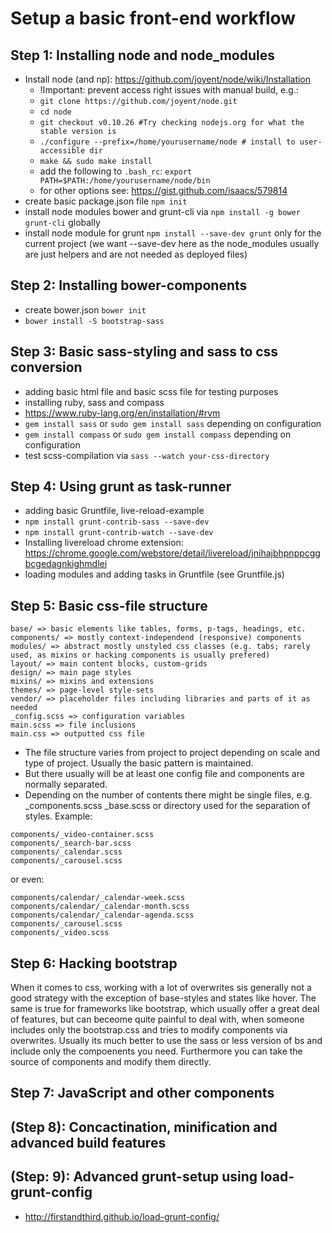 # Setup a basic front-end workflow

## Step 1: Installing node and node_modules
* Install node (and np): https://github.com/joyent/node/wiki/Installation
	* !Important: prevent access right issues with manual build, e.g.:
  * ```git clone https://github.com/joyent/node.git```
  * ```cd node```
  * ```git checkout v0.10.26 #Try checking nodejs.org for what the stable version is```
  * ```./configure --prefix=/home/yourusername/node # install to user-accessible dir```
  * ```make && sudo make install```
  *  add the following to ```.bash_rc```: ```export PATH=$PATH:/home/yourusername/node/bin```
	* for other options see: https://gist.github.com/isaacs/579814
* create basic package.json file ```npm init```
* install node modules bower and grunt-cli via ```npm install -g bower grunt-cli``` globally 
* install node module for grunt ```npm install --save-dev grunt``` only for the current project (we want --save-dev here as the node_modules usually are just helpers and are not needed as deployed files)

## Step 2: Installing bower-components
* create bower.json ```bower init```
* ```bower install -S bootstrap-sass```

## Step 3: Basic sass-styling and sass to css conversion
* adding basic html file and basic scss file for testing purposes
* installing ruby, sass and compass
 * https://www.ruby-lang.org/en/installation/#rvm
 * ```gem install sass``` or ```sudo gem install sass``` depending on configuration
 * ```gem install compass``` or ```sudo gem install compass``` depending on configuration
*  test scss-compilation via ```sass --watch your-css-directory```

## Step 4: Using grunt as task-runner
* adding basic Gruntfile, live-reload-example
 * ```npm install grunt-contrib-sass --save-dev```
 * ```npm install grunt-contrib-watch --save-dev```
 * Installing livereload chrome extension: https://chrome.google.com/webstore/detail/livereload/jnihajbhpnppcggbcgedagnkighmdlei
 * loading modules and adding tasks in Gruntfile (see Gruntfile.js)

## Step 5: Basic css-file structure
```
base/ => basic elements like tables, forms, p-tags, headings, etc.
components/ => mostly context-independend (responsive) components
modules/ => abstract mostly unstyled css classes (e.g. tabs; rarely used, as mixins or hacking components is usually prefered)
layout/ => main content blocks, custom-grids
design/ => main page styles
mixins/ => mixins and extensions
themes/ => page-level style-sets
vendor/ => placeholder files including libraries and parts of it as needed
_config.scss => configuration variables
main.scss => file inclusions
main.css => outputted css file
```
* The file structure varies from project to project depending on scale and type of project. Usually the basic pattern is maintained. 
* But there usually will be at least one config file and components are normally separated.
* Depending on the number of contents there might be single files, e.g. _components.scss _base.scss or directory used for the separation of styles. Example:

```
components/_video-container.scss 
components/_search-bar.scss 
components/_calendar.scss 
components/_carousel.scss 
```

or even:
```
components/calendar/_calendar-week.scss 
components/calendar/_calendar-month.scss 
components/calendar/_calendar-agenda.scss 
components/_carousel.scss
components/_video.scss 
```

## Step 6: Hacking bootstrap
When it comes to css, working with a lot of overwrites sis generally not a good strategy with the exception of base-styles and states like hover. The same is true for frameworks like bootstrap, which usually offer a great deal of features, but can beceome quite painful to deal with, when someone includes only the bootstrap.css and tries to modify components via overwrites. Usually its much better to use the sass or less version of bs and include only the compoenents you need. Furthermore you can take the source of components and modify them directly.

## Step 7: JavaScript and other components

## (Step 8): Concactination, minification and advanced build features

## (Step: 9): Advanced grunt-setup using load-grunt-config
* http://firstandthird.github.io/load-grunt-config/
